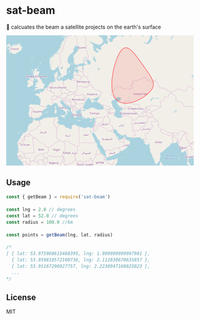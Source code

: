 # sat-beam

:satellite: calcuates the beam a satellite projects on the earth's surface

![](screenshot.png)

## Usage

```js
const { getBeam } = require('sat-beam')

const lng = 2.0 // degrees
const lat = 52.0 // degrees
const radius = 100.0 //km

const points = getBeam(lng, lat, radius)

/*
[ { lat: 53.975960615468395, lng: 1.999999999997981 },
  { lat: 53.959810572100736, lng: 2.112830670635857 },
  { lat: 53.91167290927757, lng: 2.2238947168825023 },
  ...
*/
```

## License

MIT
